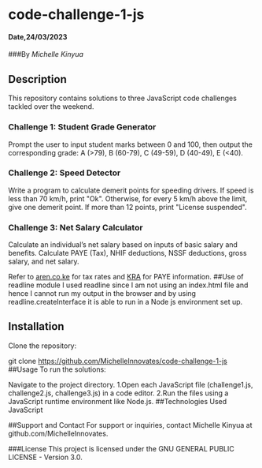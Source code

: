 # code-challenge-1-js
#### Date,24/03/2023
###By *Michelle Kinyua*


## Description

This repository contains solutions to three JavaScript code challenges tackled over the weekend.

### Challenge 1: Student Grade Generator
Prompt the user to input student marks between 0 and 100, then output the corresponding grade: A (>79), B (60-79), C (49-59), D (40-49), E (<40).

### Challenge 2: Speed Detector
Write a program to calculate demerit points for speeding drivers. If speed is less than 70 km/h, print "Ok". Otherwise, for every 5 km/h above the limit, give one demerit point. If more than 12 points, print "License suspended".

### Challenge 3: Net Salary Calculator
Calculate an individual’s net salary based on inputs of basic salary and benefits. Calculate PAYE (Tax), NHIF deductions, NSSF deductions, gross salary, and net salary.

Refer to [aren.co.ke](https://www.aren.co.ke/payroll/taxrates.htm) for tax rates and [KRA](https://www.kra.go.ke/en/individual/calculate-tax/calculating-tax/paye) for PAYE information.
##Use of readline module
I used readline since I am not using an index.html file and hence I cannot run my output in the browser and by using readline.createInterface it is able to run in a Node js environment set up.

## Installation

Clone the repository:


git clone https://github.com/MichelleInnovates/code-challenge-1-js
##Usage
To run the solutions:

Navigate to the project directory.
1.Open each JavaScript file (challenge1.js, challenge2.js, challenge3.js) in a code editor.
2.Run the files using a JavaScript runtime environment like Node.js.
##Technologies Used
JavaScript

##Support and Contact
For support or inquiries, contact Michelle Kinyua at github.com/MichelleInnovates.

###License
This project is licensed under the GNU GENERAL PUBLIC LICENSE - Version 3.0.
